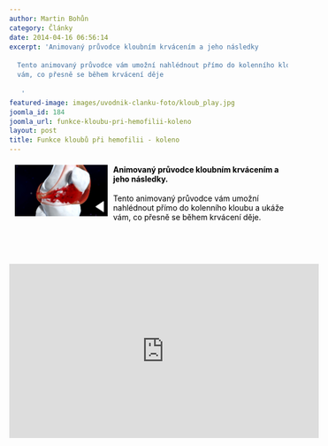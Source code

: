```yaml
---
author: Martin Bohůn
category: Články
date: 2014-04-16 06:56:14
excerpt: 'Animovaný průvodce kloubním krvácením a jeho následky

  Tento animovaný průvodce vám umožní nahlédnout přímo do kolenního kloubu a ukáže
  vám, co přesně se během krvácení děje 

   '
featured-image: images/uvodnik-clanku-foto/kloub_play.jpg
joomla_id: 184
joomla_url: funkce-kloubu-pri-hemofilii-koleno
layout: post
title: Funkce kloubů při hemofilii - koleno
---
```


<h4><a href="https://www.youtube.com/watch?v=RN4QCPxgvJg" target="_blank" title="Funkce kloubů při hemofilii"><span style="color: #000000;"><img src="images/uvodnik-clanku-foto/kloub_play.jpg" border="0" width="168" height="93" style="margin-left: 10px; margin-right: 10px; float: left;" /></span></a><span style="color: #000000;">Animovaný průvodce kloubním krvácením a jeho následky.</span></h4>
<p><span id="result_box" style="color: #000000;" lang="cs"><span class="hps">Tento animovaný průvodce vám umožní nahlédnout přímo do kolenního kloubu a ukáže vám, co přesně se během krvácení děje. </span></span></p>
<p><span style="color: #000000;" lang="cs"><span class="hps"> </span></span></p>

<p> </p>
<p><iframe style="display: block; margin-left: auto; margin-right: auto;" src="http://www.youtube.com/embed/RN4QCPxgvJg" frameborder="0" width="560" height="315"></iframe></p>